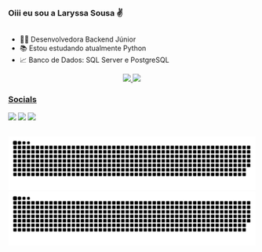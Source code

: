 ### Oiii eu sou a Laryssa Sousa ✌
##

- 👩‍💻 Desenvolvedora Backend Júnior
- 📚 Estou estudando atualmente Python
- 📈 Banco de Dados: SQL Server e PostgreSQL

<div align="center">
  <a href="https://github.com/LaryssaM17">
  <img height="150em" src="https://github-readme-stats.vercel.app/api?username=LaryssaM17&show_icons=true&theme=cobalt&include_all_commits=true&count_private=true"/>
  <img height="150em" src="https://github-readme-stats.vercel.app/api/top-langs/?username=LaryssaM17&layout=compact&langs_count=7&theme=cobalt"/>
</div>
 
 ### Socials
<div> 
  <a href="https://www.instagram.com/lary_sousam/" target="_blank"><img src="https://img.shields.io/badge/-Instagram-%23E4405F?style=for-the-badge&logo=instagram&logoColor=white" target="_blank"></a>
  <a href = "mailto:Laryssamoreira0309@gmail.com"><img src="https://img.shields.io/badge/-Gmail-%23333?style=for-the-badge&logo=gmail&logoColor=white" target="_blank"></a>
  <a href="https://www.linkedin.com/in/laryssa-sousa-a171ab215" target="_blank"><img src="https://img.shields.io/badge/-LinkedIn-%230077B5?style=for-the-badge&logo=linkedin&logoColor=white" target="_blank"></a> 
 
 ##

![github contribution grid snake animation](https://raw.githubusercontent.com/platane/platane/output/github-contribution-grid-snake-dark.svg#gh-dark-mode-only)![github contribution grid snake animation](https://raw.githubusercontent.com/platane/platane/output/github-contribution-grid-snake.svg#gh-light-mode-only)
 
</div>
